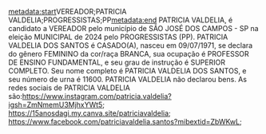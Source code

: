 <metadata:start>VEREADOR;PATRICIA VALDELIA;PROGRESSISTAS;PP<metadata:end>
PATRICIA VALDELIA, é candidato a VEREADOR pelo município de SÃO JOSÉ DOS CAMPOS - SP na eleição MUNICIPAL de 2024 pelo PROGRESSISTAS (PP). PATRICIA VALDELIA DOS SANTOS é CASADO(A), nasceu em 09/07/1971, se declara do gênero FEMININO da cor/raça BRANCA, sua ocupação é PROFESSOR DE ENSINO FUNDAMENTAL, e seu grau de instrução é SUPERIOR COMPLETO. Seu nome completo é PATRICIA VALDELIA DOS SANTOS, e seu número de urna é 11600.
PATRICIA VALDELIA não declarou bens.
As redes sociais de PATRICIA VALDELIA são:https://www.instagram.com/patricia.valdelia?igsh=ZmNmemU3MjhxYWt5; https://15anosdagi.my.canva.site/patriciavaldelia; https://www.facebook.com/patriciavaldelia.santos?mibextid=ZbWKwL;